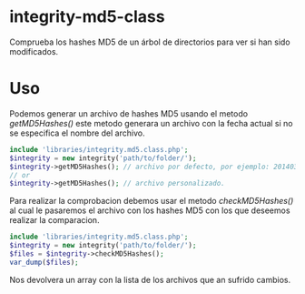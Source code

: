 integrity-md5-class
===================

Comprueba los hashes MD5 de un árbol de directorios para ver si han sido modificados.

Uso
===

Podemos generar un archivo de hashes MD5 usando el metodo *getMD5Hashes()* este metodo generara un archivo con la fecha actual si no se especifica el nombre del archivo.

```php
include 'libraries/integrity.md5.class.php';
$integrity = new integrity('path/to/folder/');
$integrity->getMD5Hashes(); // archivo por defecto, por ejemplo: 20140316151603.md5
// or
$integrity->getMD5Hashes(); // archivo personalizado.
```

Para realizar la comprobacion debemos usar el metodo *checkMD5Hashes()* al cual le pasaremos el archivo con los hashes MD5 con los que deseemos realizar la comparacion.

```php
include 'libraries/integrity.md5.class.php';
$integrity = new integrity('path/to/folder/');
$files = $integrity->checkMD5Hashes();
var_dump($files);
```
Nos devolvera un array con la lista de los archivos que an sufrido cambios.

